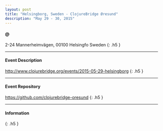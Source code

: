 ```yaml
---
layout: post
title: "Helsingborg, Sweden - ClojureBridge Øresund"
description: "May 29 - 30, 2015"
---
```


#### @

2-24 Mannerheimvägen, 00100 Helsingfo Sweden
{: .h5 }

---

#### Event Description

<http://www.clojurebridge.org/events/2015-05-29-helsingborg>
{: .h5 }

---

#### Event Repository

<https://github.com/clojurebridge-oresund>
{: .h5 }

---

#### Information

{: .h5 }
